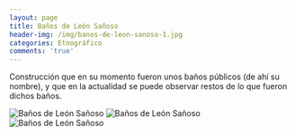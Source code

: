 ```yaml
---
layout: page
title: Baños de León Sañoso
header-img: /img/banos-de-leon-sanoso-1.jpg
categories: Etnográfico
comments: 'true'
---
```



Construcción que en su momento fueron unos baños públicos (de ahí su nombre), y que en la actualidad se puede observar restos de lo que fueron dichos baños.

<div class="photos">
<img src="{{ site.github.url }}/img/banos-de-leon-sanoso-1.jpg" alt="Baños de León Sañoso">
<img src="{{ site.github.url }}/img/banos-de-leon-sanoso-2.jpg" alt="Baños de León Sañoso">
<img src="{{ site.github.url }}/img/banos-de-leon-sanoso-3.jpg" alt="Baños de León Sañoso">
</div>
